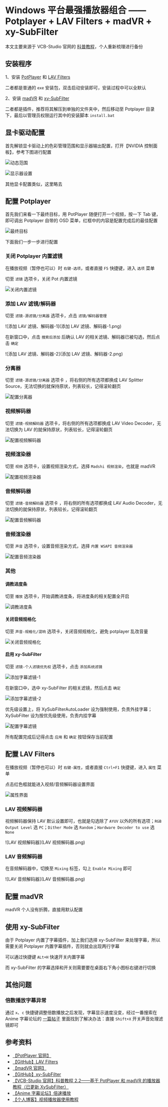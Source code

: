 # Windows 平台最强播放器组合 —— Potplayer + LAV Filters + madVR + xy-SubFilter


本文主要来源于 VCB-Studio 官网的 [科普教程](https://vcb-s.com/archives/7228)，个人重新梳理进行备份

## 安装程序

1、安装 [PotPlayer](https://potplayer.daum.net/) 和 [LAV Filters](https://github.com/Nevcairiel/LAVFilters/releases)

二者都是普通的 `exe` 安装包，双击启动安装即可，安装过程中可以全默认

2、安装 [madVR](http://madvr.com/) 和 [xy-SubFilter](https://github.com/Cyberbeing/xy-VSFilter/releases)

二者都是插件，推荐将其解压到单独的文件夹中，然后移动至 Potplayer 目录下，最后以管理员权限运行其中的安装脚本 `install.bat`

## 显卡驱动配置

首先解锁显卡驱动上的色彩管理范围和显示器输出配置，打开【NVIDIA 控制面板】，参考下图进行配置

![动态范围](动态范围.png)

![显示器设置](显示器设置.png)

其他显卡配置类似，这里略去

## 配置 Potplayer

首先我们来看一下最终目标，用 PotPlayer 随便打开一个视频，按一下 Tab 键，即可调出 Potplayer 自带的 OSD 菜单，红框中的内容是配置完成后的最佳配置

![最终目标](最终目标.png)

下面我们一步一步进行配置

### 关闭 Potplayer 内置滤镜

在播放视频（暂停也可以）时 `右键-选项`，或者直接 `F5` 快捷键，进入 `选项` 菜单

切至 `滤镜` 选项卡，关闭 Pot 内置滤镜

![关闭内置滤镜](关闭内置滤镜.png)

### 添加 LAV 滤镜/解码器

切至 `滤镜-源滤镜/分离器` 选项卡，点击 `滤镜/解码器管理`

![添加 LAV 滤镜、解码器-1](添加 LAV 滤镜、解码器-1.png)

在新窗口中，点击 `搜索后添加` 后确认 LAV 的相关滤镜、解码器已被勾选，然后点击 `确定`

![添加 LAV 滤镜、解码器-2](添加 LAV 滤镜、解码器-2.png)

### 分离器

切至 `滤镜-源滤镜/分离器` 选项卡 ，将右侧的所有选项都换成 LAV Splitter Source，无法切换的就保持原状，列表较长，记得滚轮翻页

![配置分离器](配置分离器.png)

### 视频解码器

切至 `滤镜-视频解码器` 选项卡，将右侧的所有选项都换成 LAV Video Decoder，无法切换为 LAV 的就保持原状，列表较长，记得滚轮翻页

![配置视频解码器](配置视频解码器.png)

### 视频渲染器

切至 `视频` 选项卡，设置视频渲染方式，选择 `Madshi 视频渲染`，也就是 madVR

![配置视频渲染器](配置视频渲染器.png)

### 音频解码器

切至 `滤镜-音频解码器` 选项卡 ，将右侧的所有选项都换成 LAV Audio Decoder，无法切换的就保持原状，列表较长，记得滚轮翻页

![配置音频解码器](配置音频解码器.png)

### 音频渲染器

切至 `声音` 选项卡，设置音频渲染方式，选择 `内置 WSAPI 音频渲染器`

![配置音频渲染器](配置音频渲染器.png)

### 其他

#### 调教进度条

切至 `播放` 选项卡，开始调教进度条，将进度条的相关配置全开启

![调教进度条](调教进度条.png)

#### 关闭音频规格化

切至 `声音-规格化/混响` 选项卡，关闭音频规格化，避免 potplayer 乱改音量

![关闭音频规格化](关闭音频规格化.png)

#### 启用 xy-SubFilter

切至 `滤镜-个人滤镜优先权` 选项卡，点击 `添加系统滤镜`

![添加字幕滤镜-1](添加字幕滤镜-1.png)

在新窗口中，选中 xy-SubFilter 的相关滤镜，然后点击 `确定`

![添加字幕滤镜-2](添加字幕滤镜-2.png)

优先级设置上，将 XySubFilterAutoLoader 设为强制使用，负责外挂字幕； XySubFilter 设为按优先级使用，负责内挂字幕

![配置字幕滤镜](配置字幕滤镜.png)

所有配置完成后记得点击 `应用` 和 `确定` 按钮保存当前配置

## 配置 LAV Filters

在播放视频（暂停也可以）时 `右键-属性`，或者直接 `Ctrl+F1` 快捷键，进入 `属性` 菜单

点击红色框就能进入视频/音频解码器设置界面

![属性界面](属性界面.png)

### LAV 视频解码器

视频解码器保持 LAV 默认设置即可，也就是勾选除了 `AYUV` 以外的所有选项；`RGB Output Level` 选 `PC`；`Dither Mode` 选 `Random`；`Hardware Decoder to use` 选 `None`

![LAV 视频解码器](LAV 视频解码器.png)

### LAV 音频解码器

在音频解码器中，切换至 `Mixing` 标签，勾上 `Enable Mixing` 即可

![LAV 音频解码器](LAV 音频解码器.png)

## 配置 madVR

madVR 个人没有折腾，直接用默认配置

## 使用 xy-SubFilter

由于 Potplayer 内置了字幕插件，加上我们选择 xy-SubFilter 来处理字幕，所以需要关闭 Potplayer 内置字幕插件，否则就会出现两行字幕

可以通过快捷键 `ALt+H` 快速开关内置字幕

而 xy-SubFilter 的字幕选择和开关则需要要在桌面右下角小图标右键进行切换

## 其他问题

### 倍数播放字幕异常

通过 `x`、`c` 快捷键调整倍数播放之后发现，字幕显示速度没变，经过一番搜索在 Anime 字幕论坛的 [一篇帖子](https://bbs.acgrip.com/thread-5842-2-1.html) 里面找到了解决办法：直接 `Shift+X` 开关声音处理滤镜即可


## 参考资料

- [【PotPlayer 官网】](https://potplayer.daum.net/)
- [【GitHub】LAV Filters](https://github.com/Nevcairiel/LAVFilters/releases)
- [【madVR 官网】](http://madvr.com/)
- [【GitHub】xy-SubFilter](https://github.com/Cyberbeing/xy-VSFilter/releases)
- [【VCB-Studio 官网】科普教程 2.2——基于 PotPlayer 和 madVR 的播放器教程（已更新 XySubFilter）](https://vcb-s.com/archives/7228)
- [【Anime 字幕论坛】倍速播放](https://bbs.acgrip.com/thread-5842-2-1.html)
- [【个人博客】视频播放器使用教程](https://aceclee.art/archives/331)


